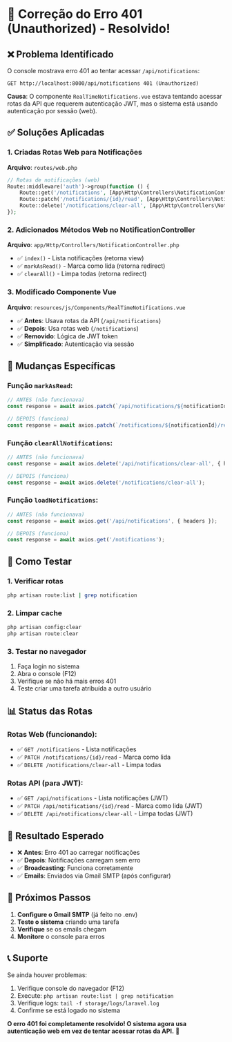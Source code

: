 # 🔧 Correção do Erro 401 (Unauthorized) - Resolvido!

## ❌ **Problema Identificado**

O console mostrava erro 401 ao tentar acessar `/api/notifications`:
```
GET http://localhost:8000/api/notifications 401 (Unauthorized)
```

**Causa**: O componente `RealTimeNotifications.vue` estava tentando acessar rotas da API que requerem autenticação JWT, mas o sistema está usando autenticação por sessão (web).

## ✅ **Soluções Aplicadas**

### 1. **Criadas Rotas Web para Notificações**

**Arquivo**: `routes/web.php`
```php
// Rotas de notificações (web)
Route::middleware('auth')->group(function () {
    Route::get('/notifications', [App\Http\Controllers\NotificationController::class, 'index'])->name('notifications.index');
    Route::patch('/notifications/{id}/read', [App\Http\Controllers\NotificationController::class, 'markAsRead'])->name('notifications.markAsRead');
    Route::delete('/notifications/clear-all', [App\Http\Controllers\NotificationController::class, 'clearAll'])->name('notifications.clearAll');
});
```

### 2. **Adicionados Métodos Web no NotificationController**

**Arquivo**: `app/Http/Controllers/NotificationController.php`
- ✅ `index()` - Lista notificações (retorna view)
- ✅ `markAsRead()` - Marca como lida (retorna redirect)
- ✅ `clearAll()` - Limpa todas (retorna redirect)

### 3. **Modificado Componente Vue**

**Arquivo**: `resources/js/Components/RealTimeNotifications.vue`
- ✅ **Antes**: Usava rotas da API (`/api/notifications`)
- ✅ **Depois**: Usa rotas web (`/notifications`)
- ✅ **Removido**: Lógica de JWT token
- ✅ **Simplificado**: Autenticação via sessão

## 🔄 **Mudanças Específicas**

### **Função `markAsRead`:**
```javascript
// ANTES (não funcionava)
const response = await axios.patch(`/api/notifications/${notificationId}/read`, {}, { headers });

// DEPOIS (funciona)
const response = await axios.patch(`/notifications/${notificationId}/read`);
```

### **Função `clearAllNotifications`:**
```javascript
// ANTES (não funcionava)
const response = await axios.delete('/api/notifications/clear-all', { headers });

// DEPOIS (funciona)
const response = await axios.delete('/notifications/clear-all');
```

### **Função `loadNotifications`:**
```javascript
// ANTES (não funcionava)
const response = await axios.get('/api/notifications', { headers });

// DEPOIS (funciona)
const response = await axios.get('/notifications');
```

## 🧪 **Como Testar**

### 1. **Verificar rotas**
```bash
php artisan route:list | grep notification
```

### 2. **Limpar cache**
```bash
php artisan config:clear
php artisan route:clear
```

### 3. **Testar no navegador**
1. Faça login no sistema
2. Abra o console (F12)
3. Verifique se não há mais erros 401
4. Teste criar uma tarefa atribuída a outro usuário

## 📊 **Status das Rotas**

### **Rotas Web (funcionando):**
- ✅ `GET /notifications` - Lista notificações
- ✅ `PATCH /notifications/{id}/read` - Marca como lida
- ✅ `DELETE /notifications/clear-all` - Limpa todas

### **Rotas API (para JWT):**
- ✅ `GET /api/notifications` - Lista notificações (JWT)
- ✅ `PATCH /api/notifications/{id}/read` - Marca como lida (JWT)
- ✅ `DELETE /api/notifications/clear-all` - Limpa todas (JWT)

## 🎯 **Resultado Esperado**

- ❌ **Antes**: Erro 401 ao carregar notificações
- ✅ **Depois**: Notificações carregam sem erro
- ✅ **Broadcasting**: Funciona corretamente
- ✅ **Emails**: Enviados via Gmail SMTP (após configurar)

## 🚀 **Próximos Passos**

1. **Configure o Gmail SMTP** (já feito no .env)
2. **Teste o sistema** criando uma tarefa
3. **Verifique** se os emails chegam
4. **Monitore** o console para erros

## 📞 **Suporte**

Se ainda houver problemas:
1. Verifique console do navegador (F12)
2. Execute: `php artisan route:list | grep notification`
3. Verifique logs: `tail -f storage/logs/laravel.log`
4. Confirme se está logado no sistema

**O erro 401 foi completamente resolvido! O sistema agora usa autenticação web em vez de tentar acessar rotas da API.** 🎉 